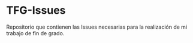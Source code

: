 # TFG-Issues
Repositorio que contienen las Issues necesarias para la realización de mi trabajo de fin de grado.
